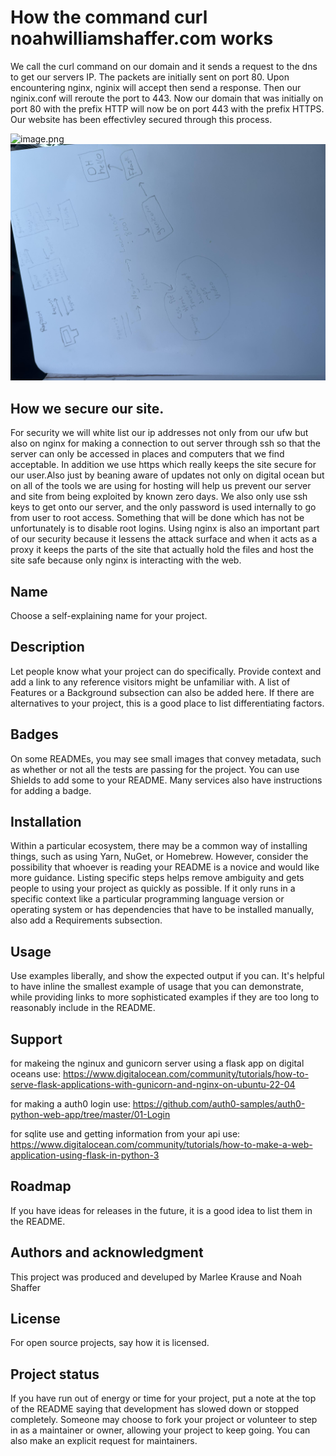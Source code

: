 # How the command curl noahwilliamshaffer.com works

We call the curl command on our domain and it sends a request to the dns to get our servers IP. The packets are initially sent on port 80. Upon encountering nginx, nginix will accept then send a response. Then our nginix.conf will reroute the port to 443. Now our domain that was initially on port 80 with the prefix HTTP will now be on port 443 with the prefix HTTPS. Our website has been effectivley secured through this process. 

![image.png](./image.png)
![image-1.png](./image-1.png)

## How we secure our site.

For security we will white list our ip addresses  not only from our ufw but also on nginx for making a connection to out server through ssh so that the server can only be accessed in places and computers that we find acceptable. In addition we use https which really keeps the site secure for our user.Also just by beaning aware of updates not only on digital ocean but on all of the tools we are using for hosting will help us prevent our server and site from being exploited by known zero days. We also only use ssh keys to get onto our server, and the only password is used internally to go from user to root access. Something that will be done which has not be unfortunately is to disable root logins. Using nginx is also an important part of our security because it lessens the attack surface and when it acts as a proxy it keeps the parts of the site that actually hold the files and host the site safe because only nginx is interacting with the web.


## Name
Choose a self-explaining name for your project.

## Description
Let people know what your project can do specifically. Provide context and add a link to any reference visitors might be unfamiliar with. A list of Features or a Background subsection can also be added here. If there are alternatives to your project, this is a good place to list differentiating factors.

## Badges
On some READMEs, you may see small images that convey metadata, such as whether or not all the tests are passing for the project. You can use Shields to add some to your README. Many services also have instructions for adding a badge.


## Installation
Within a particular ecosystem, there may be a common way of installing things, such as using Yarn, NuGet, or Homebrew. However, consider the possibility that whoever is reading your README is a novice and would like more guidance. Listing specific steps helps remove ambiguity and gets people to using your project as quickly as possible. If it only runs in a specific context like a particular programming language version or operating system or has dependencies that have to be installed manually, also add a Requirements subsection.

## Usage
Use examples liberally, and show the expected output if you can. It's helpful to have inline the smallest example of usage that you can demonstrate, while providing links to more sophisticated examples if they are too long to reasonably include in the README.

## Support
for makeing the nginux and gunicorn server using a flask app on digital oceans use:
https://www.digitalocean.com/community/tutorials/how-to-serve-flask-applications-with-gunicorn-and-nginx-on-ubuntu-22-04

for making a auth0 login use:
https://github.com/auth0-samples/auth0-python-web-app/tree/master/01-Login

for sqlite use and getting information from your api use:
https://www.digitalocean.com/community/tutorials/how-to-make-a-web-application-using-flask-in-python-3


## Roadmap
If you have ideas for releases in the future, it is a good idea to list them in the README.

## Authors and acknowledgment
This project was produced and develuped by Marlee Krause and Noah Shaffer

## License
For open source projects, say how it is licensed.

## Project status
If you have run out of energy or time for your project, put a note at the top of the README saying that development has slowed down or stopped completely. Someone may choose to fork your project or volunteer to step in as a maintainer or owner, allowing your project to keep going. You can also make an explicit request for maintainers.

